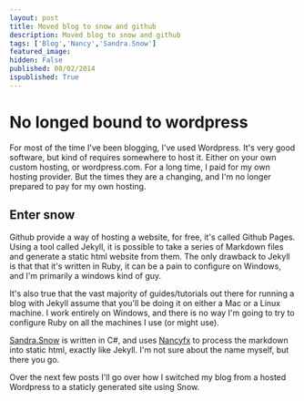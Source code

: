 ```yaml
---
layout: post
title: Moved blog to snow and github
description: Moved blog to snow and github
tags: ['Blog','Nancy','Sandra.Snow']
featured_image: 
hidden: False
published: 08/02/2014
ispublished: True
---
```

# No longed bound to wordpress
For most of the time I've been blogging, I've used Wordpress. It's very good software, but kind of requires
somewhere to host it. Either on your own custom hosting, or wordpress.com. For a long time, I paid for my own
hosting provider. But the times they are a changing, and I'm no longer prepared to pay for my own hosting.

## Enter snow
Github provide a way of hosting a website, for free, it's called Github Pages. Using a tool called Jekyll, it is
possible to take a series of Markdown files and generate a static html website from them. The only drawback to Jekyll
is that that it's written in Ruby, it can be a pain to configure on Windows, and I'm primarily a windows kind of guy. 

It's also true that the vast majority of guides/tutorials out there for running a blog with Jekyll assume that you'll
be doing it on either a Mac or a Linux machine. I work entirely on Windows, and there is no way I'm going to try to
configure Ruby on all the machines I use (or might use).

[Sandra.Snow](https://github.com/Sandra/Sandra.Snow) is written in C#, and uses [Nancyfx](https://github.com/nancyFx/Nancy) to process the markdown into static html, exactly like Jekyll. I'm
not sure about the name myself, but there you go.

Over the next few posts I'll go over how I switched my blog from a hosted Wordpress to a staticly generated site using Snow.
